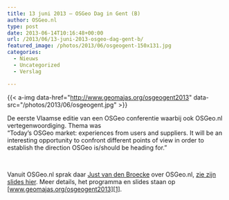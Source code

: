 ```yaml
---
title: 13 juni 2013 – OSGeo Dag in Gent (B)
author: OSGeo.nl
type: post
date: 2013-06-14T10:16:48+00:00
url: /2013/06/13-juni-2013-osgeo-dag-gent-b/
featured_image: /photos/2013/06/osgeogent-150x131.jpg
categories:
  - Nieuws
  - Uncategorized
  - Verslag

---
```

<!-- [<img loading="lazy" class="alignnone size-medium wp-image-307" src="/photos/2013/06/osgeogent-300x262.jpg" alt="osgeogent" width="300" height="262" srcset="/photos/2013/06/osgeogent-300x262.jpg 300w, /photos/2013/06/osgeogent-171x150.jpg 171w, /photos/2013/06/osgeogent-150x131.jpg 150w, /photos/2013/06/osgeogent.jpg 820w" sizes="(max-width: 300px) 100vw, 300px" />][1] -->
{{< a-img data-href="http://www.geomajas.org/osgeogent2013" data-src="/photos/2013/06/osgeogent.jpg" >}}

De eerste Vlaamse editie van een OSGeo conferentie waarbij ook OSGeo.nl vertegenwoordiging. Thema was  
&#8220;Today&#8217;s OSGeo market: experiences from users and suppliers. It will be an interesting opportunity to confront different points of view in order to establish the direction OSGeo is/should be heading for.&#8221;

&nbsp;

<!--more-->

Vanuit OSGeo.nl sprak daar [Just van den Broecke][2] over OSGeo.nl, [zie zijn slides hier][3].
Meer details, het programma en slides staan op [www.geomajas.org/osgeogent2013][1].

 [1]: http://www.geomajas.org/osgeogent2013
 [2]: http://wiki.osgeo.org/wiki/User:Just
 [3]: http://www.slideshare.net/justb4/introducing-osgeonl-the-dutch